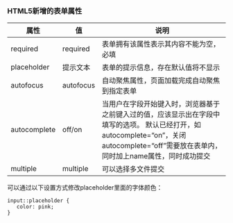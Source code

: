 ### HTML5新增的表单属性



| 属性         | 值        | 说明                                                         |
| ------------ | --------- | ------------------------------------------------------------ |
| required     | required  | 表单拥有该属性表示其内容不能为空，必填                       |
| placeholder  | 提示文本  | 表单的提示信息，存在默认值将不显示                           |
| autofocus    | autofocus | 自动聚焦属性，页面加载完成自动聚焦到指定表单                 |
| autocomplete | off/on    | 当用户在字段开始键入时，浏览器基于之前键入过的值，应该显示出在字段中填写的选项。 默认已经打开，如autocomplete=“on”，关闭autocomplete=“off”需要放在表单内，同时加上name属性，同时成功提交 |
| multiple     | multiple  | 可以选择多文件提交                                           |



可以通过以下设置方式修改placeholder里面的字体颜色：

```
input::placeholder {
   color: pink;
}
```





